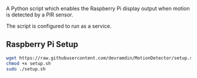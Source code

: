 A Python script which enables the Raspberry Pi display output when motion is detected by a PIR sensor.

The script is configured to run as a service.

## Raspberry Pi Setup

```bash
wget https://raw.githubusercontent.com/devramdin/MotionDetector/setup.sh
chmod +x setup.sh
sudo ./setup.sh
```